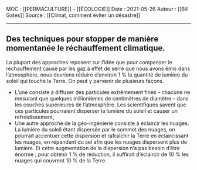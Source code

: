MOC : [[PERMACULTURE]] - [[ÉCOLOGIE]] 
Date : 2021-05-26
Auteur : [[Bill Gates]]
Source : [[Climat, comment éviter un désastre]]
***

## Des techniques pour stopper de manière momentanée le réchauffement climatique.
La plupart des approches reposent sur l’idée que pour compenser le réchauffement causé par les gaz à effet de serre que nous avons émis dans l’atmosphère, nous devrions réduire d’environ 1 % la quantité de lumière du soleil qui touche la Terre. On peut y parvenir de plusieurs façons. 
- L’une consiste à diffuser des particules extrêmement fines – chacune ne mesurant que quelques millionièmes de centimètres de diamètre – dans les couches supérieures de l’atmosphère. Les scientifiques savent que ces particules pourraient disperser la lumière du soleil et causer un refroidissement,
- Une autre approche de la géo-ingénierie consiste à éclaircir les nuages. La lumière du soleil étant dispersée par le sommet des nuages, on pourrait accentuer cette dispersion et rafraîchir la Terre en éclaircissant les nuages, en répandant du sel afin que les nuages dispersent plus de lumière. Et cette augmentation de la dispersion n’a pas besoin d’être énorme ; pour obtenir 1 % de réduction, il suffirait d’éclaircir de 10 % les nuages qui couvrent 10 % de la Terre.